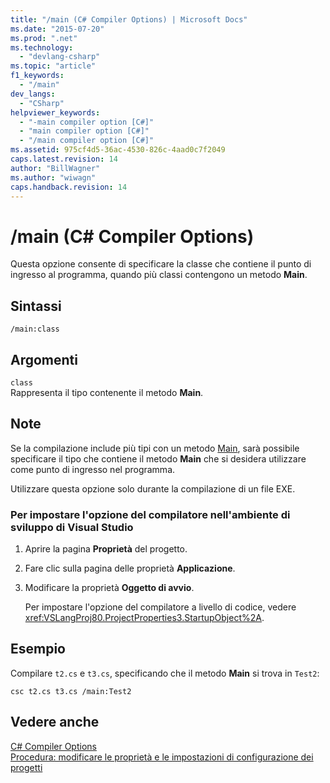 ```yaml
---
title: "/main (C# Compiler Options) | Microsoft Docs"
ms.date: "2015-07-20"
ms.prod: ".net"
ms.technology: 
  - "devlang-csharp"
ms.topic: "article"
f1_keywords: 
  - "/main"
dev_langs: 
  - "CSharp"
helpviewer_keywords: 
  - "-main compiler option [C#]"
  - "main compiler option [C#]"
  - "/main compiler option [C#]"
ms.assetid: 975cf4d5-36ac-4530-826c-4aad0c7f2049
caps.latest.revision: 14
author: "BillWagner"
ms.author: "wiwagn"
caps.handback.revision: 14
---
```

# /main (C# Compiler Options)
Questa opzione consente di specificare la classe che contiene il punto di ingresso al programma, quando più classi contengono un metodo **Main**.  
  
## Sintassi  
  
```  
/main:class  
```  
  
## Argomenti  
 `class`  
 Rappresenta il tipo contenente il metodo **Main**.  
  
## Note  
 Se la compilazione include più tipi con un metodo [Main](../../../csharp/programming-guide/main-and-command-args/main-and-command-line-arguments.md), sarà possibile specificare il tipo che contiene il metodo **Main** che si desidera utilizzare come punto di ingresso nel programma.  
  
 Utilizzare questa opzione solo durante la compilazione di un file EXE.  
  
### Per impostare l'opzione del compilatore nell'ambiente di sviluppo di Visual Studio  
  
1.  Aprire la pagina **Proprietà** del progetto.  
  
2.  Fare clic sulla pagina delle proprietà **Applicazione**.  
  
3.  Modificare la proprietà **Oggetto di avvio**.  
  
     Per impostare l'opzione del compilatore a livello di codice, vedere <xref:VSLangProj80.ProjectProperties3.StartupObject%2A>.  
  
## Esempio  
 Compilare `t2.cs` e `t3.cs`, specificando che il metodo **Main** si trova in `Test2`:  
  
```  
csc t2.cs t3.cs /main:Test2  
```  
  
## Vedere anche  
 [C\# Compiler Options](../../../csharp/language-reference/compiler-options/index.md)   
 [Procedura: modificare le proprietà e le impostazioni di configurazione dei progetti](http://msdn.microsoft.com/it-it/e7184bc5-2f2b-4b4f-aa9a-3ecfcbc48b67)